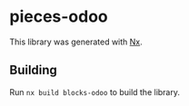 # pieces-odoo

This library was generated with [Nx](https://nx.dev).

## Building

Run `nx build blocks-odoo` to build the library.
